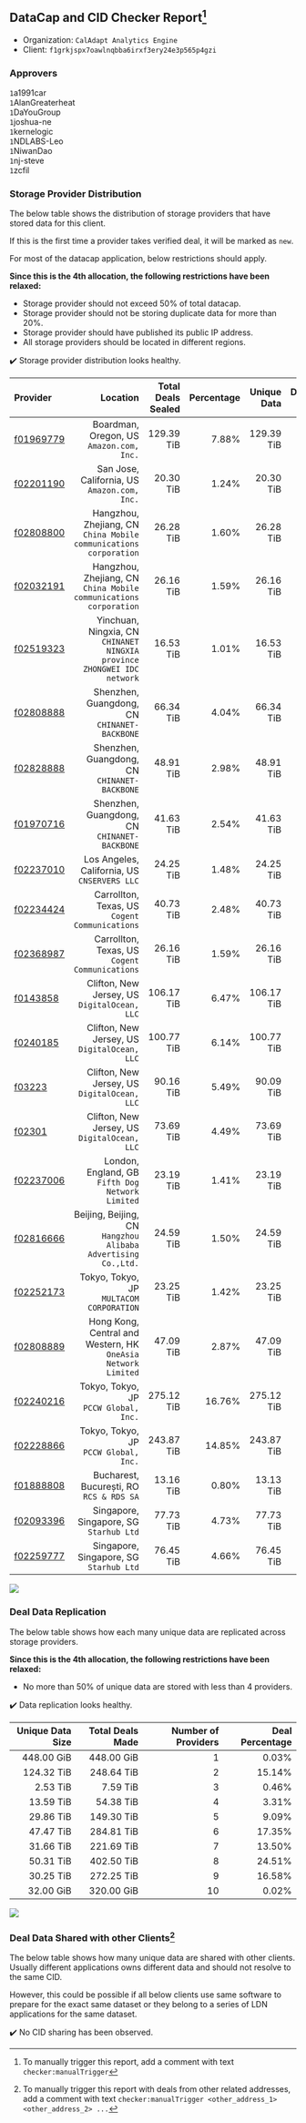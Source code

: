 ## DataCap and CID Checker Report[^1]
 - Organization: `CalAdapt Analytics Engine`
 - Client: `f1grkjspx7oawlnqbba6irxf3ery24e3p565p4gzi`
### Approvers
`1`a1991car<br/>`1`AlanGreaterheat<br/>`1`DaYouGroup<br/>`1`joshua-ne<br/>`1`kernelogic<br/>`1`NDLABS-Leo<br/>`1`NiwanDao<br/>`1`nj-steve<br/>`1`zcfil


### Storage Provider Distribution
The below table shows the distribution of storage providers that have stored data for this client.

If this is the first time a provider takes verified deal, it will be marked as `new`.

For most of the datacap application, below restrictions should apply.

**Since this is the 4th allocation, the following restrictions have been relaxed:**
 - Storage provider should not exceed 50% of total datacap.
 - Storage provider should not be storing duplicate data for more than 20%.
 - Storage provider should have published its public IP address.
 - All storage providers should be located in different regions.

✔️ Storage provider distribution looks healthy.

| Provider                                              |                                                                   Location | Total Deals Sealed | Percentage | Unique Data | Duplicate Deals |
| :---------------------------------------------------- | -------------------------------------------------------------------------: | -----------------: | ---------: | ----------: | --------------: |
| [f01969779](https://filfox.info/en/address/f01969779) |                                Boardman, Oregon, US<br/>`Amazon.com, Inc.` |         129.39 TiB |      7.88% |  129.39 TiB |           0.00% |
| [f02201190](https://filfox.info/en/address/f02201190) |                            San Jose, California, US<br/>`Amazon.com, Inc.` |          20.30 TiB |      1.24% |   20.30 TiB |           0.00% |
| [f02808800](https://filfox.info/en/address/f02808800) |       Hangzhou, Zhejiang, CN<br/>`China Mobile communications corporation` |          26.28 TiB |      1.60% |   26.28 TiB |           0.00% |
| [f02032191](https://filfox.info/en/address/f02032191) |       Hangzhou, Zhejiang, CN<br/>`China Mobile communications corporation` |          26.16 TiB |      1.59% |   26.16 TiB |           0.00% |
| [f02519323](https://filfox.info/en/address/f02519323) | Yinchuan, Ningxia, CN<br/>`CHINANET NINGXIA province ZHONGWEI IDC network` |          16.53 TiB |      1.01% |   16.53 TiB |           0.00% |
| [f02808888](https://filfox.info/en/address/f02808888) |                            Shenzhen, Guangdong, CN<br/>`CHINANET-BACKBONE` |          66.34 TiB |      4.04% |   66.34 TiB |           0.00% |
| [f02828888](https://filfox.info/en/address/f02828888) |                            Shenzhen, Guangdong, CN<br/>`CHINANET-BACKBONE` |          48.91 TiB |      2.98% |   48.91 TiB |           0.00% |
| [f01970716](https://filfox.info/en/address/f01970716) |                            Shenzhen, Guangdong, CN<br/>`CHINANET-BACKBONE` |          41.63 TiB |      2.54% |   41.63 TiB |           0.00% |
| [f02237010](https://filfox.info/en/address/f02237010) |                            Los Angeles, California, US<br/>`CNSERVERS LLC` |          24.25 TiB |      1.48% |   24.25 TiB |           0.00% |
| [f02234424](https://filfox.info/en/address/f02234424) |                          Carrollton, Texas, US<br/>`Cogent Communications` |          40.73 TiB |      2.48% |   40.73 TiB |           0.00% |
| [f02368987](https://filfox.info/en/address/f02368987) |                          Carrollton, Texas, US<br/>`Cogent Communications` |          26.16 TiB |      1.59% |   26.16 TiB |           0.00% |
| [f0143858](https://filfox.info/en/address/f0143858)   |                            Clifton, New Jersey, US<br/>`DigitalOcean, LLC` |         106.17 TiB |      6.47% |  106.17 TiB |           0.00% |
| [f0240185](https://filfox.info/en/address/f0240185)   |                            Clifton, New Jersey, US<br/>`DigitalOcean, LLC` |         100.77 TiB |      6.14% |  100.77 TiB |           0.00% |
| [f03223](https://filfox.info/en/address/f03223)       |                            Clifton, New Jersey, US<br/>`DigitalOcean, LLC` |          90.16 TiB |      5.49% |   90.09 TiB |           0.07% |
| [f02301](https://filfox.info/en/address/f02301)       |                            Clifton, New Jersey, US<br/>`DigitalOcean, LLC` |          73.69 TiB |      4.49% |   73.69 TiB |           0.00% |
| [f02237006](https://filfox.info/en/address/f02237006) |                        London, England, GB<br/>`Fifth Dog Network Limited` |          23.19 TiB |      1.41% |   23.19 TiB |           0.00% |
| [f02816666](https://filfox.info/en/address/f02816666) |           Beijing, Beijing, CN<br/>`Hangzhou Alibaba Advertising Co.,Ltd.` |          24.59 TiB |      1.50% |   24.59 TiB |           0.00% |
| [f02252173](https://filfox.info/en/address/f02252173) |                                Tokyo, Tokyo, JP<br/>`MULTACOM CORPORATION` |          23.25 TiB |      1.42% |   23.25 TiB |           0.00% |
| [f02808889](https://filfox.info/en/address/f02808889) |           Hong Kong, Central and Western, HK<br/>`OneAsia Network Limited` |          47.09 TiB |      2.87% |   47.09 TiB |           0.00% |
| [f02240216](https://filfox.info/en/address/f02240216) |                                   Tokyo, Tokyo, JP<br/>`PCCW Global, Inc.` |         275.12 TiB |     16.76% |  275.12 TiB |           0.00% |
| [f02228866](https://filfox.info/en/address/f02228866) |                                   Tokyo, Tokyo, JP<br/>`PCCW Global, Inc.` |         243.87 TiB |     14.85% |  243.87 TiB |           0.00% |
| [f01888808](https://filfox.info/en/address/f01888808) |                                Bucharest, București, RO<br/>`RCS & RDS SA` |          13.16 TiB |      0.80% |   13.13 TiB |           0.24% |
| [f02093396](https://filfox.info/en/address/f02093396) |                                 Singapore, Singapore, SG<br/>`Starhub Ltd` |          77.73 TiB |      4.73% |   77.73 TiB |           0.00% |
| [f02259777](https://filfox.info/en/address/f02259777) |                                 Singapore, Singapore, SG<br/>`Starhub Ltd` |          76.45 TiB |      4.66% |   76.45 TiB |           0.00% |

<img src="https://raw.githubusercontent.com/data-preservation-programs/filplus-checker-assets/main/filecoin-project/filecoin-plus-large-datasets/issues/2144/1704420782423.png"/>

### Deal Data Replication
The below table shows how each many unique data are replicated across storage providers.


**Since this is the 4th allocation, the following restrictions have been relaxed:**
- No more than 50% of unique data are stored with less than 4 providers.

✔️ Data replication looks healthy.

| Unique Data Size | Total Deals Made | Number of Providers | Deal Percentage |
| ---------------: | ---------------: | ------------------: | --------------: |
|       448.00 GiB |       448.00 GiB |                   1 |           0.03% |
|       124.32 TiB |       248.64 TiB |                   2 |          15.14% |
|         2.53 TiB |         7.59 TiB |                   3 |           0.46% |
|        13.59 TiB |        54.38 TiB |                   4 |           3.31% |
|        29.86 TiB |       149.30 TiB |                   5 |           9.09% |
|        47.47 TiB |       284.81 TiB |                   6 |          17.35% |
|        31.66 TiB |       221.69 TiB |                   7 |          13.50% |
|        50.31 TiB |       402.50 TiB |                   8 |          24.51% |
|        30.25 TiB |       272.25 TiB |                   9 |          16.58% |
|        32.00 GiB |       320.00 GiB |                  10 |           0.02% |

<img src="https://raw.githubusercontent.com/data-preservation-programs/filplus-checker-assets/main/filecoin-project/filecoin-plus-large-datasets/issues/2144/1704420783202.png"/>

### Deal Data Shared with other Clients[^3]
The below table shows how many unique data are shared with other clients.
Usually different applications owns different data and should not resolve to the same CID.

However, this could be possible if all below clients use same software to prepare for the exact same dataset or they belong to a series of LDN applications for the same dataset.

✔️ No CID sharing has been observed.

[^1]: To manually trigger this report, add a comment with text `checker:manualTrigger`

[^2]: Deals from those addresses are combined into this report as they are specified with `checker:manualTrigger`

[^3]: To manually trigger this report with deals from other related addresses, add a comment with text `checker:manualTrigger <other_address_1> <other_address_2> ...`
